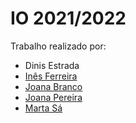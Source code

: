 # IO 2021/2022


Trabalho realizado por:
 
- Dinis Estrada
- [Inês Ferreira](https://github.com/venicexbish)
- [Joana Branco](https://github.com/joanabranco)
- [Joana Pereira](https://github.com/JoanaP02)
- [Marta Sá](https://github.com/findingmarta)
  


